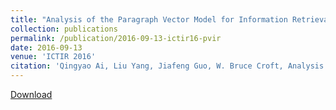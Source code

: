 ```yaml
---
title: "Analysis of the Paragraph Vector Model for Information Retrieval"
collection: publications
permalink: /publication/2016-09-13-ictir16-pvir
date: 2016-09-13
venue: 'ICTIR 2016'
citation: 'Qingyao Ai, Liu Yang, Jiafeng Guo, W. Bruce Croft, Analysis of the Paragraph Vector Model for Information Retrieval, In Proceedings of  The 2nd ACM International Conference on the Theory of Information Retrieva (ICTIR 2016). Newark, DE, USA. September 12-16, 2016. Full Oral Paper.'
---
```


<a href='https://ciir-publications.cs.umass.edu/pub/web/getpdf.php?id=1242'>Download</a>
